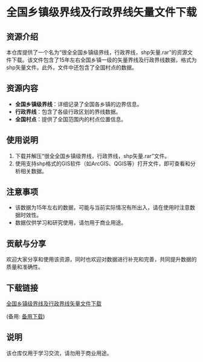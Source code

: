 # 全国乡镇级界线及行政界线矢量文件下载

## 资源介绍

本仓库提供了一个名为“很全全国乡镇级界线，行政界线，shp矢量.rar”的资源文件下载。该文件包含了15年左右全国乡镇一级的矢量界线及行政界线数据，格式为shp矢量文件。此外，文件中还包含了全国村点的数据。

## 资源内容

- **全国乡镇级界线**：详细记录了全国各乡镇的边界信息。
- **行政界线**：包含了各级行政区划的界线数据。
- **全国村点**：提供了全国范围内的村点位置信息。

## 使用说明

1. 下载并解压“很全全国乡镇级界线，行政界线，shp矢量.rar”文件。
2. 使用支持shp格式的GIS软件（如ArcGIS、QGIS等）打开文件，即可查看和分析相关数据。

## 注意事项

- 该数据为15年左右的数据，可能与当前实际情况有所出入，请在使用时注意数据时效性。
- 数据仅供学习和研究使用，请勿用于商业用途。

## 贡献与分享

欢迎大家分享和使用该资源，同时也欢迎对数据进行补充和完善，共同提升数据的质量和准确性。

## 下载链接
[全国乡镇级界线及行政界线矢量文件下载](https://pan.quark.cn/s/a6b185ac82e8) 

(备用: [备用下载](https://pan.baidu.com/s/1gvvbacCpHzF1TMBOdHk4Yg?pwd=1234))

## 说明

该仓库仅用于学习交流，请勿用于商业用途。
